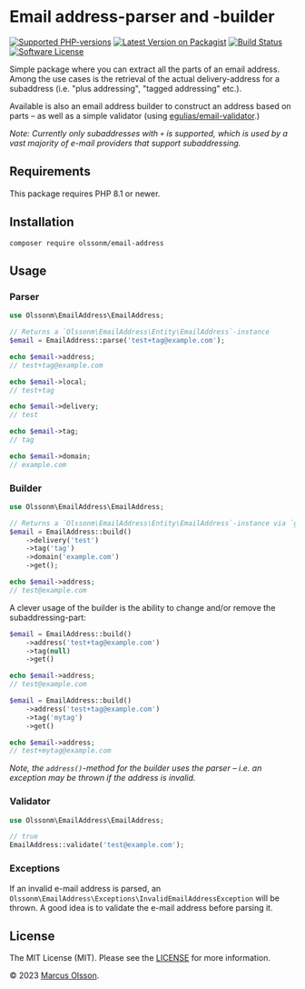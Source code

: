 # Email address-parser and -builder

[![Supported PHP-versions](https://img.shields.io/packagist/php-v/olssonm/email-address?style=flat-square)](https://packagist.org/packages/olssonm/email-address)
[![Latest Version on Packagist](https://img.shields.io/packagist/v/olssonm/email-address.svg?style=flat-square)](https://packagist.org/packages/olssonm/email-address)
[![Build Status](https://img.shields.io/github/actions/workflow/status/olssonm/email-address/test.yml?branch=main&style=flat-square&label=tests)](https://github.com/olssonm/email-address/actions?query=workflow%3A%22Run+tests%22)
[![Software License](https://img.shields.io/badge/license-MIT-brightgreen.svg?style=flat-square)](LICENSE.md)

Simple package where you can extract all the parts of an email address. Among the use cases is the retrieval of the actual delivery-address for a subaddress (i.e. "plus addressing", "tagged addressing" etc.).

Available is also an email address builder to construct an address based on parts – as well as a simple validator (using [egulias/email-validator](https://github.com/egulias/EmailValidator).)

*Note: Currently only subaddresses with `+` is supported, which is used by a vast majority of e-mail providers that support subaddressing.*

## Requirements

This package requires PHP 8.1 or newer.

## Installation

```
composer require olssonm/email-address
```

## Usage

### Parser

``` php
use Olssonm\EmailAddress\EmailAddress;

// Returns a `Olssonm\EmailAddress\Entity\EmailAddress`-instance
$email = EmailAddress::parse('test+tag@example.com');

echo $email->address;
// test+tag@example.com

echo $email->local;
// test+tag

echo $email->delivery;
// test

echo $email->tag;
// tag

echo $email->domain;
// example.com
```

### Builder

``` php
use Olssonm\EmailAddress\EmailAddress;

// Returns a `Olssonm\EmailAddress\Entity\EmailAddress`-instance via `get()`
$email = EmailAddress::build()
    ->delivery('test')
    ->tag('tag')
    ->domain('example.com')
    ->get();

echo $email->address;
// test@example.com
```

A clever usage of the builder is the ability to change and/or remove the subaddressing-part:

``` php
$email = EmailAddress::build()
    ->address('test+tag@example.com')
    ->tag(null)
    ->get()

echo $email->address;
// test@example.com
```

``` php
$email = EmailAddress::build()
    ->address('test+tag@example.com')
    ->tag('mytag')
    ->get()

echo $email->address;
// test+mytag@example.com
```

*Note, the `address()`-method for the builder uses the parser – i.e. an exception may be thrown if the address is invalid.*

### Validator

``` php
use Olssonm\EmailAddress\EmailAddress;

// true
EmailAddress::validate('test@example.com');
```

### Exceptions

If an invalid e-mail address is parsed, an `Olssonm\EmailAddress\Exceptions\InvalidEmailAddressException` will be thrown. A good idea is to validate the e-mail address before parsing it.

## License

The MIT License (MIT). Please see the [LICENSE](LICENSE) for more information.

© 2023 [Marcus Olsson](https://marcusolsson.me).
